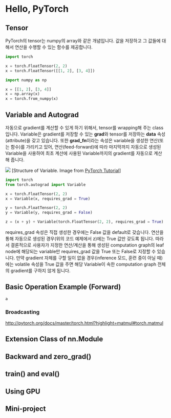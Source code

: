 # Hello, PyTorch

## Tensor

PyTorch의 tensor는 numpy의 array와 같은 개념입니다. 값을 저장하고 그 값들에 대해서 연산을 수행할 수 있는 함수를 제공합니다.

```python
import torch

x = torch.FloatTensor(2, 2)
x = torch.FloatTensor([[1, 2], [3, 4]])

import numpy as np

x = [[1, 2], [3, 4]]
x = np.array(x)
x = torch.from_numpy(x)
```

## Variable and Autograd

자동으로 gradient를 계산할 수 있게 하기 위해서, tensor를 wrapping해 주는 class입니다. Variable은 gradient를 저장할 수 있는 **grad**와 tensor를 저장하는 **data** 속성(attribute)을 갖고 있습니다. 또한 **grad_fn**이라는 속성은 variable을 생성한 연산(또는 함수)를 가리키고 있어, 연산(feed-forward)에 따라 마지막까지 자동으로 생성된 Variable을 사용하여 최초 계산에 사용된 Variable까지의 gradient를 자동으로 계산 해 줍니다.

![](http://pytorch.org/tutorials/_images/Variable.png)
[Structure of Variable. Image from [PyTorch Tutorial](http://pytorch.org/tutorials/beginner/deep_learning_60min_blitz.html)]

```python
import torch
from torch.autograd import Variable

x = torch.FloatTensor(2, 2)
x = Variable(x, requires_grad = True)

y = torch.FloatTensor(2, 2)
y = Variable(y, requires_grad = False)

z = (x + y) + Variable(torch.FloatTensor(2, 2), requires_grad = True)
```

requires_grad 속성은 직접 생성한 경우에는 False 값을 default로 갖습니다. 연산을 통해 자동으로 생성된 경우(위의 코드 예제에서 z)에는 True 값만 갖도록 됩니다. 따라서 결론적으로 사용자가 지정한 연산/계산을 통해 생성된 computation graph의 leaf node에 해당되는 variable만 requires_grad 값을 True 또는 False로 지정할 수 있습니다. 만약 gradient 자체를 구할 일이 없을 경우(inference 모드, 훈련 중이 아닐 때)에는 volatile 속성을 True 값을 주면 해당 Variable이 속한 computation graph 전체의 gradient를 구하지 않게 됩니다.

## Basic Operation Example (Forward)

```python
a
```

### Broadcasting
http://pytorch.org/docs/master/torch.html?highlight=matmul#torch.matmul

## Extension Class of nn.Module

## Backward and zero_grad()

## train() and eval()

## Using GPU

## Mini-project